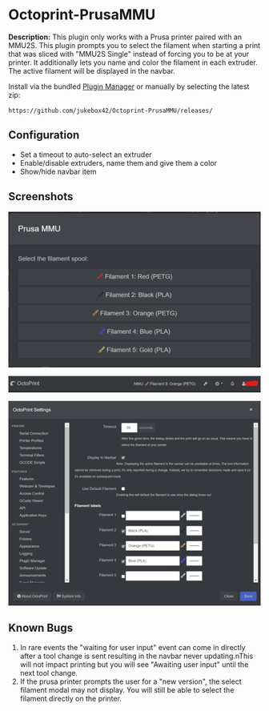 # Octoprint-PrusaMMU

**Description:** This plugin only works with a Prusa printer paired with an MMU2S. This plugin prompts you to select the filament when starting a print that was sliced with "MMU2S Single" instead of forcing you to be at your printer. It additionally lets you name and color the filament in each extruder. The active filament will be displayed in the navbar.

Install via the bundled [Plugin Manager](https://docs.octoprint.org/en/master/bundledplugins/pluginmanager.html)
or manually by selecting the latest zip:

    https://github.com/jukebox42/Octoprint-PrusaMMU/releases/

## Configuration

- Set a timeout to auto-select an extruder
- Enable/disable extruders, name them and give them a color
- Show/hide navbar item

## Screenshots

![Modal](/screenshots/modal.png)

![Navbar](/screenshots/nav.png)

![Settings](/screenshots/settings.png)

## Known Bugs

1. In rare events the "waiting for user input" event can come in directly after a tool change is sent resulting in the navbar never updating.nThis will not impact printing but you will see "Awaiting user input" until the next tool change.
1. If the prusa printer prompts the user for a "new version", the select filament modal may not display. You will still be able to select the filament directly on the printer.